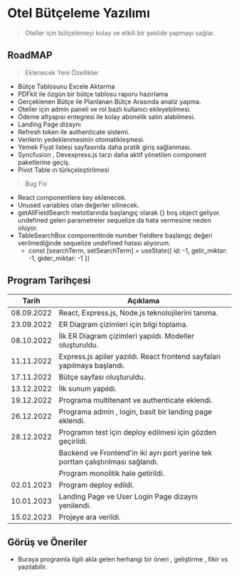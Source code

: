 # Otel Bütçeleme Yazılımı

> Oteller için bütçelemeyi kolay ve etkili bir şekilde yapmayı sağlar.

## RoadMAP

> Eklenecek Yeni Özellikler

- Bütçe Tablosunu Excele Aktarma
- PDFkit ile özgün bir bütçe tablosu raporu hazırlama
- Gerçeklenen Bütçe ile Planlanan Bütçe Arasında analiz yapma.
- Oteller için admin paneli ve rol bazlı kullanıcı ekleyebilmesi.
- Ödeme altyapısı entegresi ile kolay abonelik satın alabilmesi.
- Landing Page dizaynı
- Refresh token ile authenticate sistemi.
- Verilerin yedeklenmesinin otomatikleşmesi.
- Yemek Fiyat listesi sayfasında daha pratik giriş sağlanması.
- Syncfusion , Devexpress.js tarzı daha aktif yönetilen component paketlerine geçiş.
- Pivot Table ın türkçeleştirilmesi

> Bug Fix

- React componentlere key eklenecek.
- Unused variables olan değerler silinecek.
- getAllFieldSearch metotlarında başlangıç olarak {} boş object geliyor. undefined gelen parametreler sequelize da hata vermesine neden oluyor.
- TableSearchBox componentinde number fieldlere başlangç değeri verilmediğinde sequelize undefined hatası alıyorum.
  - const [searchTerm, setSearchTerm] = useState({ id: -1, gelir_miktar: -1, gider_miktar: -1 })

## Program Tarihçesi

| Tarih      | Açıklama                                                                         |
| ---------- | -------------------------------------------------------------------------------- |
| 08.09.2022 | React, Express.js, Node.js teknolojilerini tanıma.                               |
| 23.09.2022 | ER Diagram çizimleri için bilgi toplama.                                         |
| 08.10.2022 | İlk ER Diagram çizimleri yapıldı. Modeller oluşturuldu.                          |
| 11.11.2022 | Express.js apiler yazıldı. React frontend sayfaları yapılmaya başlandı.          |
| 17.11.2022 | Bütçe sayfası oluşturuldu.                                                       |
| 13.12.2022 | İlk sunum yapıldı.                                                               |
| 19.12.2022 | Programa multitenant ve authenticate eklendi.                                    |
| 26.12.2022 | Programa admin , login, basit bir landing page eklendi.                          |
| 28.12.2022 | Programın test için deploy edilmesi için gözden geçirildi.                       |
|            | Backend ve Frontend'in iki ayrı port yerine tek porttan çalıştırılması sağlandı. |
|            | Program monolitik hale getirildi.                                                |
| 02.01.2023 | Program deploy edildi.        |
| 10.01.2023 | Landing Page ve User Login Page dizaynı yenilendi.                               |
| 15.02.2023 | Projeye ara verildi.                                                             |


## Görüş ve Öneriler

- Buraya programla ilgili akla gelen herhangi bir öneri , geliştirme , fikir vs yazılabilir.
